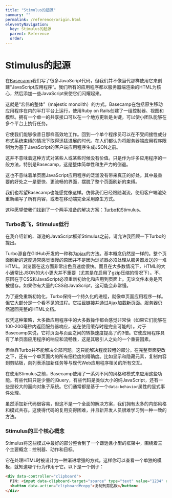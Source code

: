 ```yaml
---
title: "Stimulus的起源"
summary: ""
permalink: /reference/origin.html
eleventyNavigation:
  key: Stimulus的起源
  parent: Reference
  order: 
---
```

  
# Stimulus的起源

在[Basecamp](https://basecamp.com)我们写了很多JavaScript代码，但我们并不像当代那样使用它来创建“JavaScript应用程序”。我们所有的应用程序都以服务器端渲染的HTML为核心，然后添加一些JavaScript来使它们闪耀起来。

这就是“宏伟的整体”（majestic monolith）的方式。Basecamp在包括原生移动应用程序在内的半打平台上运行，使用Ruby on Rails创建了一组控制器、视图和模型。拥有一个单一的共享接口可以在一个地方更新是关键，可以使小团队能够在多个平台上执行任务。

它使我们能够像昔日那样高效地工作。回到一个单个程序员可以在不受间接性或分布式系统束缚的情况下取得迅猛进展的时代。在人们都认为将服务器端应用程序限制为为基于JavaScript的客户端应用程序生成JSON之前。

这并不意味着这种方式对某些人或某些时候没有价值。只是作为许多应用程序的一般方法，特别是Basecamp，这是整体简单性和生产力的倒退。

这也不意味着单页面JavaScript应用程序的泛滥没有带来真正的好处。其中最重要的好处之一是更快、更流畅的界面，摆脱了整个页面刷新的束缚。

我们也希望Basecamp也能感觉像这样。仿佛我们已经跟随潮流，使用客户端渲染重新编写了所有内容，或者在移动端完全采用原生方式。

这种愿望使我们找到了一个两手准备的解决方案：[Turbo](https://turbo.hotwired.dev)和Stimulus。

### Turbo高飞，Stimulus低行

在我介绍新的、谦逊的JavaScript框架Stimulus之前，请允许我回顾一下Turbo的提出。

Turbo源自在GitHub开发的一种称为[pjax](https://github.com/defunkt/jquery-pjax)的方法。基本概念仍然是一样的。整个页面刷新的速度通常感觉很慢的原因并不是因为浏览器必须处理从服务器发送的一堆HTML。浏览器在这方面非常出色且速度很快。而且在大多数情况下，HTML的大小通常比JSON的大小更大并不重要（尤其是在启用了gzip压缩的情况下）。不，原因在于CSS和JavaScript必须重新初始化和应用到页面上。无论文件本身是否被缓存。如果你有大量的CSS和JavaScript，这可能会非常慢。

为了避免重新初始化，Turbo保持一个持久化的进程，就像单页面应用程序一样。但它大部分是一个看不见的进程。它拦截链接并通过Ajax加载新页面。服务器仍然返回完整的HTML文档。

仅凭这种策略，大多数应用程序中的大多数操作都会感觉非常快（如果它们能够在100-200毫秒内返回服务器响应，这在使用缓存时是完全可能的）。对于Basecamp来说，它将页面与页面之间的转换速度提高了约3倍。它使应用程序具有了单页面应用程序的响应和流畅性，这是其吸引人之处的一个重要因素。

但单靠Turbo并不能解决全部问题。这只能解决程度较粗的部分。在完整页面更改之下，还有一个单页面内的所有细粒度的精确度。比如显示和隐藏元素，复制内容到剪贴板，向列表添加新任务等与现代Web应用程序相关的所有交互。

在使用Stimulus之前，Basecamp使用了一系列不同的风格和模式来应用这些功能。有些代码只是少量的jQuery，有些代码是类似大小的纯JavaScript，还有一些是较大的面向对象子系统。它们通常都是基于一个`data-behavior`属性的显式事件处理。

虽然添加新代码很容易，但这不是一个全面的解决方案，我们拥有太多的内部风格和模式共存。这使得代码的复用变得困难，并且新开发人员很难学习到一种一致的方法。

### Stimulus的三个核心概念

Stimulus将这些模式中最好的部分整合到了一个谦逊且小型的框架中，围绕着三个主要概念：控制器、动作和目标。

它在处理HTML时被设计为一种渐进增强的方式。这样你可以查看一个单独的模板，就知道哪个行为作用于它。以下是一个例子：

```html
<div data-controller="clipboard">
  PIN: <input data-clipboard-target="source" type="text" value="1234" readonly>
  <button data-action="clipboard#copy">复制到剪贴板</button>
</div>
```
  